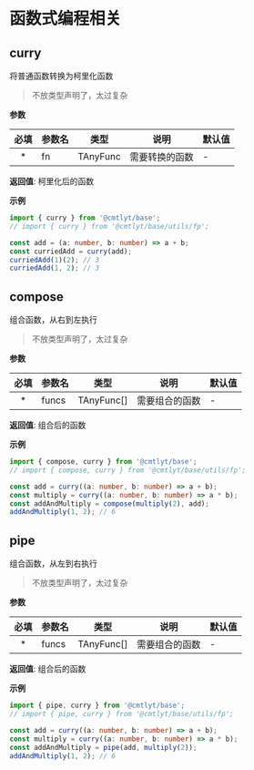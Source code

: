 # 函数式编程相关

## curry

将普通函数转换为柯里化函数

> 不放类型声明了，太过复杂

**参数**

| 必填 | 参数名 | 类型     | 说明           | 默认值 |
| :--: | ------ | -------- | -------------- | ------ |
|  \*  | fn     | TAnyFunc | 需要转换的函数 | -      |

**返回值**: 柯里化后的函数

**示例**

```ts
import { curry } from '@cmtlyt/base';
// import { curry } from '@cmtlyt/base/utils/fp';

const add = (a: number, b: number) => a + b;
const curriedAdd = curry(add);
curriedAdd(1)(2); // 3
curriedAdd(1, 2); // 3
```

## compose

组合函数，从右到左执行

> 不放类型声明了，太过复杂

**参数**

| 必填 | 参数名 | 类型       | 说明           | 默认值 |
| :--: | ------ | ---------- | -------------- | ------ |
|  \*  | funcs  | TAnyFunc[] | 需要组合的函数 | -      |

**返回值**: 组合后的函数

**示例**

```ts
import { compose, curry } from '@cmtlyt/base';
// import { compose, curry } from '@cmtlyt/base/utils/fp';

const add = curry((a: number, b: number) => a + b);
const multiply = curry((a: number, b: number) => a * b);
const addAndMultiply = compose(multiply(2), add);
addAndMultiply(1, 2); // 6
```

## pipe

组合函数，从左到右执行

> 不放类型声明了，太过复杂

**参数**

| 必填 | 参数名 | 类型       | 说明           | 默认值 |
| :--: | ------ | ---------- | -------------- | ------ |
|  \*  | funcs  | TAnyFunc[] | 需要组合的函数 | -      |

**返回值**: 组合后的函数

**示例**

```ts
import { pipe, curry } from '@cmtlyt/base';
// import { pipe, curry } from '@cmtlyt/base/utils/fp';

const add = curry((a: number, b: number) => a + b);
const multiply = curry((a: number, b: number) => a * b);
const addAndMultiply = pipe(add, multiply(2));
addAndMultiply(1, 2); // 6
```
